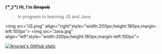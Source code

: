 **( ͡° ͜ʖ ͡°) Hi,  I’m ~~Sirapob~~**
> In progress to learning JS and Java


<img src="JS.png" align="right"style="width:200px;height:180px;margin-left:100px">
<img src="Java.jpg" align="left"style="width:200px;height:180px;margin-left:100px">


[![Anurag's GitHub stats](https://github-readme-stats.vercel.app/api?username=fluffyhugger)](https://github.com/Sirapob/github-readme-stats)

